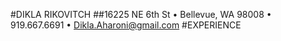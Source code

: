 #DIKLA RIKOVITCH
##16225 NE 6th St • Bellevue, WA 98008 • 919.667.6691 • Dikla.Aharoni@gmail.com
#EXPERIENCE
